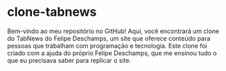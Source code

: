 # clone-tabnews
Bem-vindo ao meu repositório no GitHub! Aqui, você encontrará um clone do TabNews do Felipe Deschamps, um site que oferece conteúdo para pessoas que trabalham com programação e tecnologia. Este clone foi criado com a ajuda do próprio Felipe Deschamps, que me ensinou tudo o que eu precisava saber para replicar o site.
